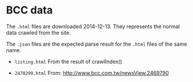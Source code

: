 BCC data
==================

The `.html` files are downloaded 2014-12-13.
They represents the normal data crawled from the site.

The `.json` files are the expected parse result for the
`.html` files of the same name.

 - `listing.html`
   From the result of crawlIndex()

- `2470299.html`
   From: http://www.bcc.com.tw/newsView.2469790